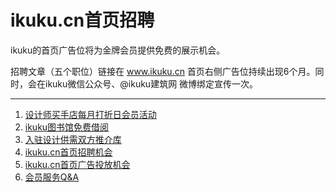 # ikuku.cn首页招聘  
  
ikuku的首页广告位将为金牌会员提供免费的展示机会。  

招聘文章（五个职位）链接在 www.ikuku.cn 首页右侧广告位持续出现6个月。同时，会在ikuku微信公众号、@ikuku建筑网 微博绑定宣传一次。  


------

1. [设计师买手店每月打折日会员活动](member-3.md)
1. [ikuku图书馆免费借阅](library.md)  
1. [入驻设计供需双方推介库](member-4.md)  
1. [ikuku.cn首页招聘机会](member-5.md)  
1. [ikuku.cn首页广告投放机会](member-6.md)
1. [会员服务Q&A](member-2.md)

